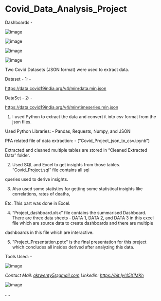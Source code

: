 # Covid_Data_Analysis_Project

Dashboards - 

![image](https://github.com/anmolkumarfromspn/Covid_Data_Analysis_Project/assets/128449996/90475c52-681f-4981-a9b7-48856eedc76f)

![image](https://github.com/anmolkumarfromspn/Covid_Data_Analysis_Project/assets/128449996/847bf0e0-e4c5-4b40-8cc5-1412cebe47ad)

![image](https://github.com/anmolkumarfromspn/Covid_Data_Analysis_Project/assets/128449996/d89c2a0f-c0fe-4a29-9e1c-76defc3444d5)

![image](https://github.com/anmolkumarfromspn/Covid_Data_Analysis_Project/assets/128449996/2763a25e-c6bd-4246-8e61-06cf05981ac8)

Two Covid Datasets (JSON format) were used to extract data.

Dataset - 1: -

https://data.covid19india.org/v4/min/data.min.json

DataSet - 2: -

https://data.covid19india.org/v4/min/timeseries.min.json

1. I used Python to extract the data and convert it into csv format from the json files.

Used Python Libraries: - Pandas, Requests, Numpy, and JSON

PFA related file of data extraction: - (“Covid_Project_json_to_csv.ipynb”)

Extracted and cleaned multiple tables are stored in “Cleaned Extracted Data” folder.

2. Used SQL and Excel to get insights from those tables. “Covid_Project.sql” file contains all sql 

queries used to derive insights. 

3. Also used some statistics for getting some statistical insights like correlations, rates of deaths, 

Etc. This part was done in Excel. 

4. “Project_dashboard.xlsx” file contains the summarised Dashboard. There are three data sheets - DATA 1, DATA 2, and DATA 3 in this excel file which are source data to create dashboards and there are multiple 

dashboards in this file which are interactive. 

5. "Project_Presentation.pptx" is the final presentation for this preject which concludes all insides derived after analyzing this data.

Tools Used: - 

![image](https://github.com/anmolkumarfromspn/Covid_Data_Analysis_Project/assets/128449996/66ef775d-9f43-4ea1-b519-e8fd98f19ae4)

*Contact Mail: aktwenty5@gmail.com*
*Linkedin: https://bit.ly/45XlMKn*


![image](https://github.com/anmolkumarfromspn/Christmas-Sales-Analysis/assets/128449996/58a5eea1-07ac-459c-bd55-e5748181530b)

....

